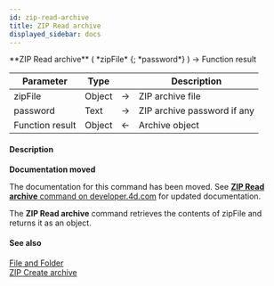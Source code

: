```yaml
---
id: zip-read-archive
title: ZIP Read archive
displayed_sidebar: docs
---
```


<!--REF #_command_.ZIP Read archive.Syntax-->**ZIP Read archive** ( *zipFile* {; *password*} ) -> Function result<!-- END REF-->
<!--REF #_command_.ZIP Read archive.Params-->
| Parameter | Type |  | Description |
| --- | --- | --- | --- |
| zipFile | Object | -> | ZIP archive file |
| password | Text | -> | ZIP archive password if any |
| Function result | Object | <- | Archive object |

<!-- END REF-->

#### Description 



**Documentation moved**

The documentation for this command has been moved. See [**ZIP Read archive** command on developer.4d.com](https://developer.4d.com/docs/API/ZipArchiveClass#zip-read-archive) for updated documentation.

The **ZIP Read archive** command retrieves the contents of zipFile and returns it as an object. 

#### See also 
[File and Folder](file-and-folder.md)  
[ZIP Create archive](zip-create-archive.md)  